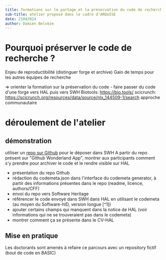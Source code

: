 ```yaml
---
title: formations sur le partage et la préservation du code de recherche
sub-title: atelier proposé dans le cadre d'ARDoISE
date: 21042024
author: Damien Belvèze
---
```



# Pourquoi préserver le code de recherche ?

Enjeu de reproductibilité (distinguer forge et archive)
Gain de temps pour les autres équipes de recherche

=> orienter la formation sur la préservation du code - faire passer du code d'une forge vers HAL puis vers SWH 
Biotools: https://bio.tools/
scicrunch: https://scicrunch.org/resources/data/source/nlx_144509-1/search
approche communautaire

# déroulement de l'atelier

## démonstration
utiliser un [repo sur Github](https://github.com/moranegg/deposit-template) pour le déposer dans SWH
A partir du repo présent sur "GIthub Wonderland App", montrer aux participants comment s'y prendre pour archiver le code et le rendre visible sur HAL

- présentation du repo Github
- rédaction du codemeta.json dans l'interface du codemeta generator, à partir des informations présentes dans le repo (readme, licence, authors/CFF)
- envoi du repo vers Software Heritage
- référencer le code envoyé dans SWH dans HAL en utilisant le codemeta (au moyen du Software-hID, version longue [^1])
- ajouter certains champs qui manquent dans la notice de HAL (voir informations qui ne se trouveraient pas dans le codemeta)
- montrer comment ça se présente dans le CV-HAL

## Mise en pratique

Les doctorants sont amenés à refaire ce parcours avec un repository fictif (bout de code en BASIC)

